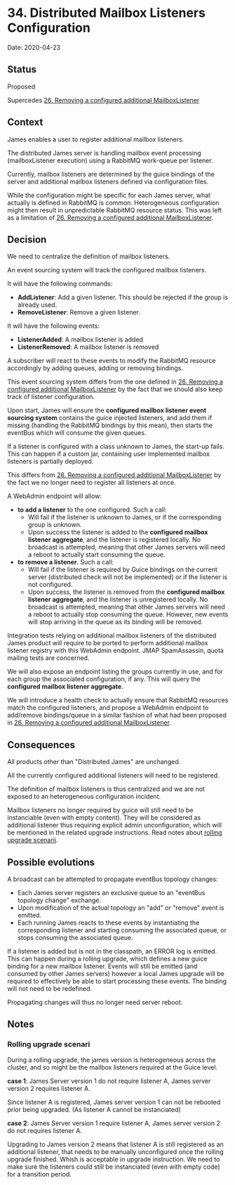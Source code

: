 # 34. Distributed Mailbox Listeners Configuration

Date: 2020-04-23

## Status

Proposed

Supercedes [26. Removing a configured additional MailboxListener](0026-removing-configured-additional-mailboxListeners.md)

## Context

James enables a user to register additional mailbox listeners.

The distributed James server is handling mailbox event processing (mailboxListener execution) using a RabbitMQ work-queue
per listener.

Currently, mailbox listeners are determined by the guice bindings of the server and additional mailbox listeners defined
via configuration files.

While the configuration might be specific for each James server, what actually is defined in RabbitMQ is common. 
Heterogeneous configuration might then result in unpredictable RabbitMQ resource status. This was left as a limitation
of [26. Removing a configured additional MailboxListener](0026-removing-configured-additional-mailboxListeners.md).

## Decision

We need to centralize the definition of mailbox listeners.

An event sourcing system will track the configured mailbox listeners.

It will have the following commands:

 - **AddListener**: Add a given listener. This should be rejected if the group is already used.
 - **RemoveListener**: Remove a given listener.

It will have the following events:

 - **ListenerAdded**: A mailbox listener is added
 - **ListenerRemoved**: A mailbox listener is removed

A subscriber will react to these events to modify the RabbitMQ resource accordingly by adding queues, adding or removing
bindings.

This event sourcing system differs from the one defined in
[26. Removing a configured additional MailboxListener](0026-removing-configured-additional-mailboxListeners.md) by the
fact that we should also keep track of listener configuration.

Upon start, James will ensure the **configured mailbox listener event sourcing system** contains the guice injected 
listeners, and add them if missing (handling the RabbitMQ bindings by this mean), then starts the eventBus which will
consume the given queues.

If a listener is configured with a class unknown to James, the start-up fails. This can happen if a custom jar, containing
user implemented mailbox listeners is partially deployed.

This differs from [26. Removing a configured additional MailboxListener](0026-removing-configured-additional-mailboxListeners.md)
by the fact we no longer need to register all listeners at once.

A WebAdmin endpoint will allow:

 - **to add a listener** to the one configured. Such a call:
    - Will fail if the listener is unknown to James, or if the corresponding group is unknown.
    - Upon success the listener is added to the **configured mailbox listener aggregate**, and the listener is 
    registered locally. No broadcast is attempted, meaning that other James servers will need a reboot to actually start 
    consuming the queue.
 - **to remove a listener**. Such a call:
    - Will fail if the listener is required by Guice bindings on the current server (distributed check will not be 
    implemented) or if the listener is not configured.
    - Upon success, the listener is removed from the **configured mailbox listener aggregate**, and the listener is 
    unregistered locally. No broadcast is attempted, meaning that other James servers will need a reboot to actually stop 
    consuming the queue. However, new events will stop arriving in the queue as its binding will be removed.

Integration tests relying on additional mailbox listeners of the distributed James product will require to be ported to 
perform additional mailbox listener registry with this WebAdmin endpoint. JMAP SpamAssassin, quota mailing tests are 
concerned.

We will also expose an endpoint listing the groups currently in use, and for each group the associated configuration, if 
any. This will query the **configured mailbox listener aggregate**.

We will introduce a health check to actually ensure that RabbitMQ resources match the configured listeners, and propose
a WebAdmin endpoint to add/remove bindings/queue in a similar fashion of what had been proposed in 
[26. Removing a configured additional MailboxListener](0026-removing-configured-additional-mailboxListeners.md).

## Consequences

All products other than "Distributed James" are unchanged.

All the currently configured additional listeners will need to be registered.

The definition of mailbox listeners is thus centralized and we are not exposed to an heterogeneous configuration 
incident.

Mailbox listeners no longer required by guice will still need to be instanciable (even with empty content). They will 
be considered as additional listener thus requiring explicit admin unconfiguration, which will be mentioned in the 
related upgrade instructions. Read notes about [rolling upgrade scenarii](#rolling-upgrade-scenari).

## Possible evolutions

A broadcast can be attempted to propagate eventBus topology changes:

 - Each James server registers an exclusive queue to an "eventBus topology change" exchange.
 - Upon modification of the actual topology an "add" or "remove" event is emitted.
 - Each running James reacts to these events by instantiating the corresponding listener and starting consuming the 
 associated queue, or stops consuming the associated queue.
 
If a listener is added but is not in the classpath, an ERROR log is emitted. This can happen during a rolling upgrade,
which defines a new guice binding for a new mailbox listener. Events will still be emitted (and consumed by other James
servers) however a local James upgrade will be required to effectively be able to start processing these events. The 
binding will not need to be redefined.

Propagating changes will thus no longer need server reboot.

## Notes

### Rolling upgrade scenari

During a rolling upgrade, the james version is heterogeneous across the cluster, and so might be the mailbox listeners
required at the Guice level.

**case 1**: James Server version 1 do not require listener A, James server version 2 requires listener A.

Since listener A is registered, James server version 1 can not be rebooted prior being upgraded. (As listener A cannot be instanciated)

**case 2**: James Server version 1 require listener A, James server version 2 do not requires listener A.

Upgrading to James version 2 means  that listener A is still registered as an additional listener, that needs to be 
manually unconfigured once the rolling upgrade finished. Whish is acceptable in upgrade instruction. We need to make 
sure the listeners could still be instanciated (even with empty code) for a transition period.
